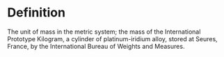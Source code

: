# Definition

The unit of mass in the metric system; the mass of the International
Prototype Kilogram, a cylinder of platinum-iridium alloy, stored at
Seures, France, by the International Bureau of Weights and Measures.
